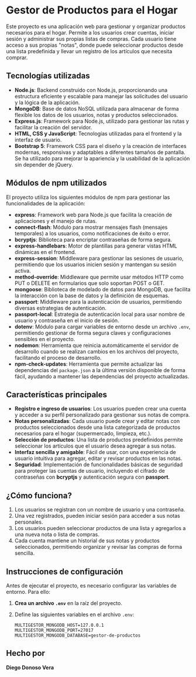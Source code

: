 # Gestor de Productos para el Hogar

Este proyecto es una aplicación web para gestionar y organizar productos necesarios para el hogar. Permite a los usuarios crear cuentas, iniciar sesión y administrar sus propias listas de compras. Cada usuario tiene acceso a sus propias "notas", donde puede seleccionar productos desde una lista predefinida y llevar un registro de los artículos que necesita comprar.

## Tecnologías utilizadas

- **Node.js**: Backend construido con Node.js, proporcionando una estructura eficiente y escalable para manejar las solicitudes del usuario y la lógica de la aplicación.
- **MongoDB**: Base de datos NoSQL utilizada para almacenar de forma flexible los datos de los usuarios, notas y productos seleccionados.
- **Express.js**: Framework para Node.js, utilizado para gestionar las rutas y facilitar la creación del servidor.
- **HTML, CSS y JavaScript**: Tecnologías utilizadas para el frontend y la interfaz de usuario.
- **Bootstrap 5**: Framework CSS para el diseño y la creación de interfaces modernas, responsivas y adaptables a diferentes tamaños de pantalla. Se ha utilizado para mejorar la apariencia y la usabilidad de la aplicación sin depender de jQuery.

## Módulos de npm utilizados

El proyecto utiliza los siguientes módulos de npm para gestionar las funcionalidades de la aplicación:

- **express**: Framework web para Node.js que facilita la creación de aplicaciones y el manejo de rutas.
- **connect-flash**: Módulo para mostrar mensajes flash (mensajes temporales) a los usuarios, como notificaciones de éxito o error.
- **bcryptjs**: Biblioteca para encriptar contraseñas de forma segura.
- **express-handlebars**: Motor de plantillas para generar vistas HTML dinámicas en el frontend.
- **express-session**: Middleware para gestionar las sesiones de usuario, permitiendo que los usuarios inicien sesión y mantengan su sesión activa.
- **method-override**: Middleware que permite usar métodos HTTP como PUT o DELETE en formularios que solo soportan POST o GET.
- **mongoose**: Biblioteca de modelado de datos para MongoDB, que facilita la interacción con la base de datos y la definición de esquemas.
- **passport**: Middleware para la autenticación de usuarios, permitiendo diversas estrategias de autenticación.
- **passport-local**: Estrategia de autenticación local para usar nombre de usuario y contraseña en el inicio de sesión.
- **dotenv**: Módulo para cargar variables de entorno desde un archivo `.env`, permitiendo gestionar de forma segura claves y configuraciones sensibles en el proyecto.
- **nodemon**: Herramienta que reinicia automáticamente el servidor de desarrollo cuando se realizan cambios en los archivos del proyecto, facilitando el proceso de desarrollo.
- **npm-check-updates**: Herramienta que permite actualizar las dependencias del `package.json` a la última versión disponible de forma fácil, ayudando a mantener las dependencias del proyecto actualizadas.

## Características principales

- **Registro e ingreso de usuarios**: Los usuarios pueden crear una cuenta y acceder a su perfil personalizado para gestionar sus notas de compra.
- **Notas personalizadas**: Cada usuario puede crear y editar notas con productos seleccionados desde una lista categorizada de productos necesarios para el hogar (supermercado, limpieza, etc.).
- **Selección de productos**: Una lista de productos predefinidos permite seleccionar los artículos que el usuario desea agregar a sus notas.
- **Interfaz sencilla y amigable**: Fácil de usar, con una experiencia de usuario intuitiva para agregar, editar y revisar productos en las notas.
- **Seguridad**: Implementación de funcionalidades básicas de seguridad para proteger las cuentas de usuario, incluyendo el cifrado de contraseñas con **bcryptjs** y autenticación segura con **passport**.

## ¿Cómo funciona?

1. Los usuarios se registran con un nombre de usuario y una contraseña.
2. Una vez registrados, pueden iniciar sesión para acceder a sus notas personales.
3. Los usuarios pueden seleccionar productos de una lista y agregarlos a una nueva nota o lista de compras.
4. Cada cuenta mantiene un historial de sus notas y productos seleccionados, permitiendo organizar y revisar las compras de forma sencilla.

## Instrucciones de configuración

Antes de ejecutar el proyecto, es necesario configurar las variables de entorno. Para ello:

1. **Crea un archivo `.env`** en la raíz del proyecto.
2. Define las siguientes variables en el archivo `.env`:

   ```env
   MULTIGESTOR_MONGODB_HOST=127.0.0.1
   MULTIGESTOR_MONGODB_PORT=27017
   MULTIGESTOR_MONGODB_DATABASE=gestor-de-productos

## Hecho por

**Diego Donoso Vera**
